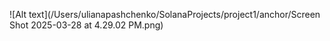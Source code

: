 ![Alt text](/Users/ulianapashchenko/SolanaProjects/project1/anchor/Screen Shot 2025-03-28 at 4.29.02 PM.png)
